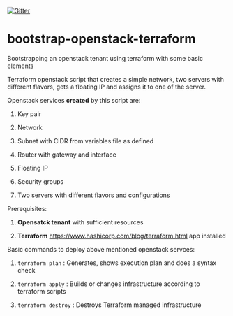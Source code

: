 [![Gitter](https://badges.gitter.im/balasaajay/bootstrap-openstack-terraform.svg)](https://gitter.im/balasaajay/bootstrap-openstack-terraform?utm_source=badge&utm_medium=badge&utm_campaign=pr-badge)

# bootstrap-openstack-terraform
Bootstrapping an openstack tenant using terraform with some basic elements

Terraform openstack script that creates a simple network, two servers with different flavors, gets a floating IP and assigns it to one of the server.

Openstack services **created** by this script are:

1) Key pair

2) Network

3) Subnet with CIDR from variables file as defined

4) Router with gateway and interface

5) Floating IP

6) Security groups

7) Two servers with different flavors and configurations

Prerequisites:

1) **Opensatck tenant** with sufficient resources

2) **Terraform** <https://www.hashicorp.com/blog/terraform.html> app installed

Basic commands to deploy above mentioned openstack servces:

1) ```terraform plan``` :  Generates, shows execution plan and does a syntax check

2) ```terraform apply``` : Builds or changes infrastructure according to terraform scripts

3) ```terraform destroy``` : Destroys Terraform managed infrastructure

